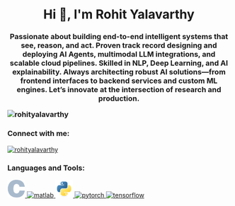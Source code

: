 <h1 align="center">Hi 👋, I'm Rohit Yalavarthy</h1>
<h3 align="center">Passionate about building end-to-end intelligent systems that see, reason, and act. Proven track record designing and deploying AI Agents, multimodal LLM integrations, and scalable cloud pipelines. Skilled in NLP, Deep Learning, and AI explainability. Always architecting robust AI solutions—from frontend interfaces to backend services and custom ML engines. Let’s innovate at the intersection of research and production.

<p align="left"> <img src="https://komarev.com/ghpvc/?username=rohityalavarthy&label=Profile%20views&color=0e75b6&style=flat" alt="rohityalavarthy" /> </p>

<h3 align="left">Connect with me:</h3>
<p align="left">
<a href="https://linkedin.com/in/rohityalavarthy" target="blank"><img align="center" src="https://raw.githubusercontent.com/rahuldkjain/github-profile-readme-generator/master/src/images/icons/Social/linked-in-alt.svg" alt="rohityalavarthy" height="30" width="40" /></a>
</p>

<h3 align="left">Languages and Tools:</h3>
<p align="left"> </a> <a href="https://www.cprogramming.com/" target="_blank" rel="noreferrer"> <img src="https://raw.githubusercontent.com/devicons/devicon/master/icons/c/c-original.svg" alt="c" width="40" height="40"/> </a>  <a href="https://www.mathworks.com/" target="_blank" rel="noreferrer"> <img src="https://upload.wikimedia.org/wikipedia/commons/2/21/Matlab_Logo.png" alt="matlab" width="40" height="40"/> </a> <a href="https://www.python.org" target="_blank" rel="noreferrer"> <img src="https://raw.githubusercontent.com/devicons/devicon/master/icons/python/python-original.svg" alt="python" width="40" height="40"/> </a> <a href="https://pytorch.org/" target="_blank" rel="noreferrer"> <img src="https://www.vectorlogo.zone/logos/pytorch/pytorch-icon.svg" alt="pytorch" width="40" height="40"/> </a> <a href="https://www.tensorflow.org" target="_blank" rel="noreferrer"> <img src="https://www.vectorlogo.zone/logos/tensorflow/tensorflow-icon.svg" alt="tensorflow" width="40" height="40"/> </a> </p>
